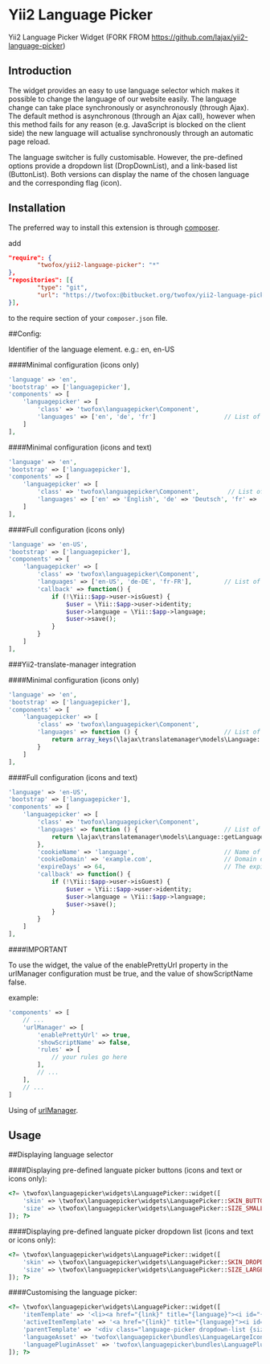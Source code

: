 Yii2 Language Picker
====================
Yii2 Language Picker Widget (FORK FROM https://github.com/lajax/yii2-language-picker)

Introduction
------------

The widget provides an easy to use language selector which makes it possible to change the language of our website easily. 
The language change can take place synchronously or asynchronously (through Ajax). The default method is asynchronous (through an Ajax call), however when this method fails for any reason (e.g. JavaScript is blocked on the client side) the new language will actualise synchronously through an automatic page reload.

The language switcher is fully customisable. However, the pre-defined options provide a dropdown list (DropDownList), and a link-based list (ButtonList). Both versions can display the name of the chosen language and the corresponding flag (icon).

Installation
------------

The preferred way to install this extension is through [composer](http://getcomposer.org/download/).

add

```json
"require": {
        "twofox/yii2-language-picker": "*"
},
"repositories": [{
        "type": "git",
        "url": "https://twofox:@bitbucket.org/twofox/yii2-language-picker.git"
}],
```

to the require section of your `composer.json` file.

##Config:

Identifier of the language element. e.g.: en, en-US


####Minimal configuration (icons only)

```php
'language' => 'en',
'bootstrap' => ['languagepicker'],
'components' => [
    'languagepicker' => [
        'class' => 'twofox\languagepicker\Component',
        'languages' => ['en', 'de', 'fr']                   // List of available languages (icons only)
    ]
],
```

####Minimal configuration (icons and text)

```php
'language' => 'en',
'bootstrap' => ['languagepicker'],
'components' => [
    'languagepicker' => [
        'class' => 'twofox\languagepicker\Component',        // List of available languages (icons and text)
        'languages' => ['en' => 'English', 'de' => 'Deutsch', 'fr' => 'Français']
    ]
],
```

####Full configuration (icons only)

```php
'language' => 'en-US',
'bootstrap' => ['languagepicker'],
'components' => [
    'languagepicker' => [
        'class' => 'twofox\languagepicker\Component',
        'languages' => ['en-US', 'de-DE', 'fr-FR'],         // List of available languages (icons only)
        'callback' => function() {
            if (!\Yii::$app->user->isGuest) {
                $user = \Yii::$app->user->identity;
                $user->language = \Yii::$app->language;
                $user->save();
            }
        }
    ]
],
```

###Yii2-translate-manager integration

####Minimal configuration (icons only)

```php
'language' => 'en',
'bootstrap' => ['languagepicker'],
'components' => [
    'languagepicker' => [
        'class' => 'twofox\languagepicker\Component',
        'languages' => function () {                        // List of available languages (icons only)
            return array_keys(\lajax\translatemanager\models\Language::getLanguageNames(true));
        }
    ]
],
```

####Full configuration (icons and text)

```php
'language' => 'en-US',
'bootstrap' => ['languagepicker'],
'components' => [
    'languagepicker' => [
        'class' => 'twofox\languagepicker\Component',
        'languages' => function () {                        // List of available languages (icons and text)
            return \lajax\translatemanager\models\Language::getLanguageNames(true);
        },
        'cookieName' => 'language',                         // Name of the cookie.
        'cookieDomain' => 'example.com',                    // Domain of the cookie.
        'expireDays' => 64,                                 // The expiration time of the cookie is 64 days.
        'callback' => function() {
            if (!\Yii::$app->user->isGuest) {
                $user = \Yii::$app->user->identity;
                $user->language = \Yii::$app->language;
                $user->save();
            }
        }
    ]
],
```

####IMPORTANT

To use the widget, the value of the enablePrettyUrl property in the urlManager configuration must be true, and the value of showScriptName false.

example:

```php
'components' => [
    // ...
    'urlManager' => [
        'enablePrettyUrl' => true,
        'showScriptName' => false,
        'rules' => [
            // your rules go here
        ],
        // ...
    ],
    // ...
]
```

Using of [urlManager](http://www.yiiframework.com/doc-2.0/yii-web-urlmanager.html).

Usage
-----

##Displaying language selector

####Displaying pre-defined languate picker buttons (icons and text or icons only):

```php
<?= \twofox\languagepicker\widgets\LanguagePicker::widget([
    'skin' => \twofox\languagepicker\widgets\LanguagePicker::SKIN_BUTTON,
    'size' => \twofox\languagepicker\widgets\LanguagePicker::SIZE_SMALL
]); ?>
```

####Displaying pre-defined languate picker dropdown list (icons and text or icons only):

```php
<?= \twofox\languagepicker\widgets\LanguagePicker::widget([
    'skin' => \twofox\languagepicker\widgets\LanguagePicker::SKIN_DROPDOWN,
    'size' => \twofox\languagepicker\widgets\LanguagePicker::SIZE_LARGE
]); ?>
```


####Customising the language picker:

```php
<?= \twofox\languagepicker\widgets\LanguagePicker::widget([
    'itemTemplate' => '<li><a href="{link}" title="{language}"><i id="{language}"></i> {name}</a></li>',
    'activeItemTemplate' => '<a href="{link}" title="{language}"><i id="{language}"></i> {name}</a>',
    'parentTemplate' => '<div class="language-picker dropdown-list {size}"><div>{activeItem}<ul>{items}</ul></div></div>',
    'languageAsset' => 'twofox\languagepicker\bundles\LanguageLargeIconsAsset',      // StyleSheets
    'languagePluginAsset' => 'twofox\languagepicker\bundles\LanguagePluginAsset',    // JavaScripts
]); ?>
```
